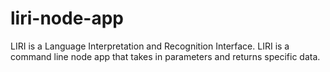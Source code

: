 # liri-node-app
LIRI is a Language Interpretation and Recognition Interface. LIRI is a command line node app that takes in parameters and returns specific data.

